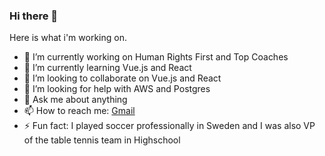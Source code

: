 ### Hi there 👋

Here is what i'm working on.

- 🔭 I’m currently working on Human Rights First and Top Coaches
- 🌱 I’m currently learning Vue.js and React
- 👯 I’m looking to collaborate on Vue.js and React
- 🤔 I’m looking for help with AWS and Postgres
- 💬 Ask me about anything
- 📫 How to reach me: [Gmail](philfives@gmail.com)
- ⚡ Fun fact: I played soccer professionally in Sweden and I was also VP of the table tennis team in Highschool
